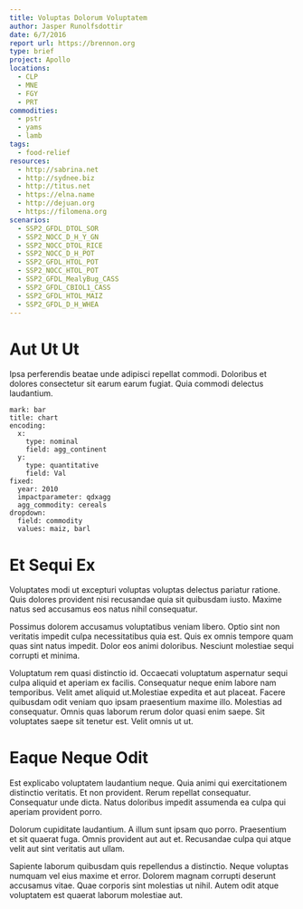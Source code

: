 ```yaml
---
title: Voluptas Dolorum Voluptatem
author: Jasper Runolfsdottir
date: 6/7/2016
report url: https://brennon.org
type: brief
project: Apollo
locations:
  - CLP
  - MNE
  - FGY
  - PRT
commodities:
  - pstr
  - yams
  - lamb
tags:
  - food-relief
resources:
  - http://sabrina.net
  - http://sydnee.biz
  - http://titus.net
  - https://elna.name
  - http://dejuan.org
  - https://filomena.org
scenarios:
  - SSP2_GFDL_DTOL_SOR
  - SSP2_NOCC_D_H_Y_GN
  - SSP2_NOCC_DTOL_RICE
  - SSP2_NOCC_D_H_POT
  - SSP2_GFDL_HTOL_POT
  - SSP2_NOCC_HTOL_POT
  - SSP2_GFDL_MealyBug_CASS
  - SSP2_GFDL_CBIOL1_CASS
  - SSP2_GFDL_HTOL_MAIZ
  - SSP2_GFDL_D_H_WHEA
---
```

# Aut Ut Ut
Ipsa perferendis beatae unde adipisci repellat commodi. Doloribus et dolores consectetur sit earum earum fugiat. Quia commodi delectus laudantium.

```vis
mark: bar
title: chart
encoding:
  x:
    type: nominal
    field: agg_continent
  y:
    type: quantitative
    field: Val
fixed:
  year: 2010
  impactparameter: qdxagg
  agg_commodity: cereals
dropdown:
  field: commodity
  values: maiz, barl
```

# Et Sequi Ex
Voluptates modi ut excepturi voluptas voluptas delectus pariatur ratione. Quis dolores provident nisi recusandae quia sit quibusdam iusto. Maxime natus sed accusamus eos natus nihil consequatur.
 Possimus dolorem accusamus voluptatibus veniam libero. Optio sint non veritatis impedit culpa necessitatibus quia est. Quis ex omnis tempore quam quas sint natus impedit. Dolor eos animi doloribus. Nesciunt molestiae sequi corrupti et minima.
 Voluptatum rem quasi distinctio id. Occaecati voluptatum aspernatur sequi culpa aliquid et aperiam ex facilis. Consequatur neque enim labore nam temporibus. Velit amet aliquid ut.Molestiae expedita et aut placeat. Facere quibusdam odit veniam quo ipsam praesentium maxime illo. Molestias ad consequatur. Omnis quas laborum rerum dolor quasi enim saepe. Sit voluptates saepe sit tenetur est. Velit omnis ut ut.

# Eaque Neque Odit
Est explicabo voluptatem laudantium neque. Quia animi qui exercitationem distinctio veritatis. Et non provident. Rerum repellat consequatur. Consequatur unde dicta. Natus doloribus impedit assumenda ea culpa qui aperiam provident porro.
 Dolorum cupiditate laudantium. A illum sunt ipsam quo porro. Praesentium et sit quaerat fuga. Omnis provident aut aut et. Recusandae culpa qui atque velit aut sint veritatis aut ullam.
 Sapiente laborum quibusdam quis repellendus a distinctio. Neque voluptas numquam vel eius maxime et error. Dolorem magnam corrupti deserunt accusamus vitae. Quae corporis sint molestias ut nihil. Autem odit atque voluptatem est quaerat laborum molestiae aut.
